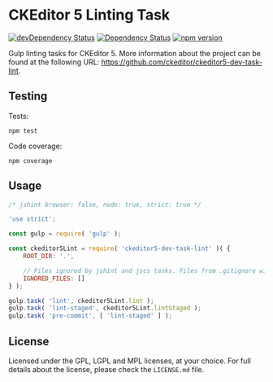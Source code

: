 CKEditor 5 Linting Task
========================================

[![devDependency Status](https://david-dm.org/ckeditor/ckeditor5-dev-task-lint/dev-status.svg)](https://david-dm.org/ckeditor/ckeditor5-dev-task-lint#info=devDependencies)
[![Dependency Status](https://david-dm.org/ckeditor/ckeditor5-dev-task-lint/status.svg)](https://david-dm.org/ckeditor/ckeditor5-dev-task-lint#info=dependencies)
[![npm version](https://badge.fury.io/js/ckeditor5-dev-task-lint.svg)](https://badge.fury.io/js/ckeditor5-dev-task-lint)

Gulp linting tasks for CKEditor 5. More information about the project can be found at the following URL: <https://github.com/ckeditor/ckeditor5-dev-task-lint>.

## Testing

Tests:

```
npm test
```

Code coverage:

```
npm coverage
```

## Usage

```js
/* jshint browser: false, node: true, strict: true */

'use strict';

const gulp = require( 'gulp' );

const ckeditor5Lint = require( 'ckeditor5-dev-task-lint' )( {
	ROOT_DIR: '.',

	// Files ignored by jshint and jscs tasks. Files from .gitignore will be added automatically during tasks execution.
	IGNORED_FILES: []
} );

gulp.task( 'lint', ckeditor5Lint.lint );
gulp.task( 'lint-staged', ckeditor5Lint.lintStaged );
gulp.task( 'pre-commit', [ 'lint-staged' ] );
```

## License

Licensed under the GPL, LGPL and MPL licenses, at your choice. For full details about the license, please check the `LICENSE.md` file.

